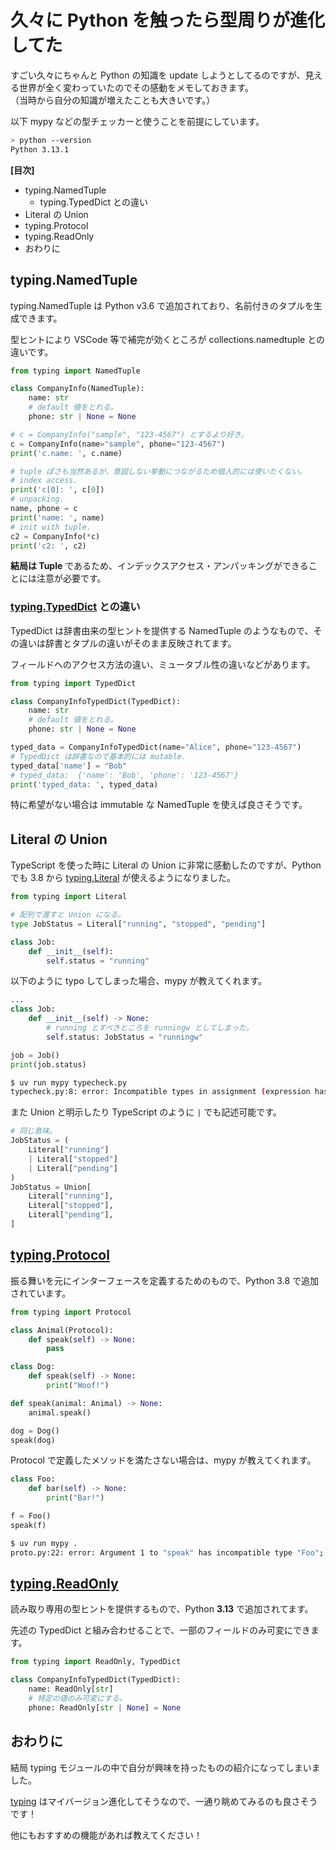 # 久々に Python を触ったら型周りが進化してた

すごい久々にちゃんと Python の知識を update しようとしてるのですが、見える世界が全く変わっていたのでその感動をメモしておきます。  
（当時から自分の知識が増えたことも大きいです。）

以下 mypy などの型チェッカーと使うことを前提にしています。

``` sh
> python --version
Python 3.13.1
```

**[目次]**

* typing.NamedTuple
  * typing.TypedDict との違い
* Literal の Union
* typing.Protocol
* typing.ReadOnly
* おわりに

<!-- more -->

## typing.NamedTuple
<!-- ## [typing.NamedTuple](https://docs.python.org/ja/3.13/library/typing.html#typing.NamedTuple) -->

typing.NamedTuple は Python v3.6 で追加されており、名前付きのタプルを生成できます。

型ヒントにより VSCode 等で補完が効くところが collections.namedtuple との違いです。

``` python
from typing import NamedTuple

class CompanyInfo(NamedTuple):
    name: str
    # default 値をとれる。
    phone: str | None = None

# c = CompanyInfo("sample", "123-4567") とするより好き。
c = CompanyInfo(name="sample", phone="123-4567")
print('c.name: ', c.name)

# tuple ぽさも当然あるが、意図しない挙動につながるため個人的には使いたくない。
# index access.
print('c[0]: ', c[0])
# unpacking.
name, phone = c
print('name: ', name)
# init with tuple.
c2 = CompanyInfo(*c)
print('c2: ', c2)
```

**結局は Tuple** であるため、インデックスアクセス・アンパッキングができることには注意が必要です。

### [typing.TypedDict](https://docs.python.org/ja/3.13/library/typing.html#typing.TypedDict) との違い

TypedDict は辞書由来の型ヒントを提供する NamedTuple のようなもので、その違いは辞書とタプルの違いがそのまま反映されてます。

フィールドへのアクセス方法の違い、ミュータブル性の違いなどがあります。

``` python
from typing import TypedDict

class CompanyInfoTypedDict(TypedDict):
    name: str
    # default 値をとれる。
    phone: str | None = None

typed_data = CompanyInfoTypedDict(name="Alice", phone="123-4567")
# TypedDict は辞書なので基本的には mutable.
typed_data['name'] = "Bob"
# typed_data:  {'name': 'Bob', 'phone': '123-4567'}
print('typed_data: ', typed_data)
```

特に希望がない場合は immutable な NamedTuple を使えば良さそうです。

## Literal の Union

TypeScript を使った時に Literal の Union に非常に感動したのですが、Python でも 3.8 から [typing.Literal](https://docs.python.org/ja/3.13/library/typing.html#typing.Literal) が使えるようになりました。

``` python
from typing import Literal

# 配列で渡すと Union になる。
type JobStatus = Literal["running", "stopped", "pending"]

class Job:
    def __init__(self):
        self.status = "running"
```

以下のように typo してしまった場合、mypy が教えてくれます。

``` python
...
class Job:
    def __init__(self) -> None:
        # running とすべきところを runningw としてしまった。
        self.status: JobStatus = "runningw"

job = Job()
print(job.status)
```

``` sh
$ uv run mypy typecheck.py
typecheck.py:8: error: Incompatible types in assignment (expression has type "Literal['runningw']", variable has type "Literal['running', 'stopped', 'pending']")  [assignment]
```

また Union と明示したり TypeScript のように `|` でも記述可能です。

``` python
# 同じ意味。
JobStatus = (
    Literal["running"]
    | Literal["stopped"]
    | Literal["pending"]
)
JobStatus = Union[
    Literal["running"],
    Literal["stopped"],
    Literal["pending"],
]
```

## [typing.Protocol](https://docs.python.org/ja/3.13/library/typing.html#typing.Protocol)

振る舞いを元にインターフェースを定義するためのもので、Python 3.8 で追加されています。

``` python
from typing import Protocol

class Animal(Protocol):
    def speak(self) -> None:
        pass

class Dog:
    def speak(self) -> None:
        print("Woof!")

def speak(animal: Animal) -> None:
    animal.speak()

dog = Dog()
speak(dog)
```

Protocol で定義したメソッドを満たさない場合は、mypy が教えてくれます。

``` python
class Foo:
    def bar(self) -> None:
        print("Bar!")

f = Foo()
speak(f)
```

``` sh
$ uv run mypy .
proto.py:22: error: Argument 1 to "speak" has incompatible type "Foo"; expected "Animal"  [arg-type]
```

## [typing.ReadOnly](https://docs.python.org/ja/3.13/library/typing.html#typing.ReadOnly)

読み取り専用の型ヒントを提供するもので、Python **3.13** で追加されてます。

先述の TypedDict と組み合わせることで、一部のフィールドのみ可変にできます。

``` python
from typing import ReadOnly, TypedDict

class CompanyInfoTypedDict(TypedDict):
    name: ReadOnly[str]
    # 特定の値のみ可変にする。
    phone: ReadOnly[str | None] = None
```

## おわりに

結局 typing モジュールの中で自分が興味を持ったものの紹介になってしまいました。

[typing](https://docs.python.org/ja/3.13/library/typing.html) はマイバージョン進化してそうなので、一通り眺めてみるのも良さそうです！

他にもおすすめの機能があれば教えてください！
